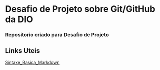 # Desafio de Projeto sobre Git/GitHub da DIO
### Repositorio criado para Desafio de Projeto

## Links Uteis
[Sintaxe_Basica_Markdown](https://www.markdownguide.org/basic-syntax/)
